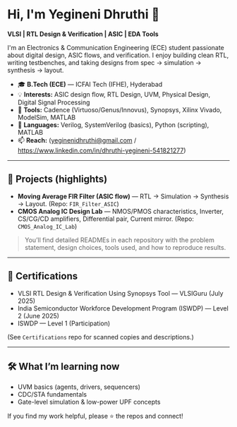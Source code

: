 # Hi, I'm Yegineni Dhruthi 👋

**VLSI | RTL Design & Verification | ASIC | EDA Tools**

I'm an Electronics & Communication Engineering (ECE) student passionate about digital design, ASIC flows, and verification. I enjoy building clean RTL, writing testbenches, and taking designs from spec → simulation → synthesis → layout.

- 🎓 **B.Tech (ECE)** — ICFAI Tech (IFHE), Hyderabad
- 💡 **Interests:** ASIC design flow, RTL Design, UVM, Physical Design, Digital Signal Processing
- 🧰 **Tools:** Cadence (Virtuoso/Genus/Innovus), Synopsys, Xilinx Vivado, ModelSim, MATLAB
- 💬 **Languages:** Verilog, SystemVerilog (basics), Python (scripting), MATLAB
- 📫 **Reach:** (yeginenidhruthi@gmail.com / https://www.linkedin.com/in/dhruthi-yegineni-541821277)

---

## 🔧 Projects (highlights)
- **Moving Average FIR Filter (ASIC flow)** — RTL → Simulation → Synthesis → Layout. (Repo: `FIR_Filter_ASIC`)
- **CMOS Analog IC Design Lab** — NMOS/PMOS characteristics, Inverter, CS/CG/CD amplifiers, Differential pair, Current mirror. (Repo: `CMOS_Analog_IC_Lab`)

> You’ll find detailed READMEs in each repository with the problem statement, design choices, tools used, and how to reproduce results.

---

## 📜 Certifications
- VLSI RTL Design & Verification Using Synopsys Tool — VLSIGuru (July 2025)
- India Semiconductor Workforce Development Program (ISWDP) — Level 2 (June 2025)
- ISWDP — Level 1 (Participation)

(See `Certifications` repo for scanned copies and descriptions.)

---

## 🛠️ What I’m learning now
- UVM basics (agents, drivers, sequencers)
- CDC/STA fundamentals
- Gate-level simulation & low-power UPF concepts

If you find my work helpful, please ⭐️ the repos and connect!
